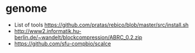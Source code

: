 # genome

*  List of tools https://github.com/pratas/rebico/blob/master/src/install.sh
*  http://www2.informatik.hu-berlin.de/~wandelt/blockcompression/ABRC_0.2.zip
*  https://github.com/sfu-compbio/scalce
